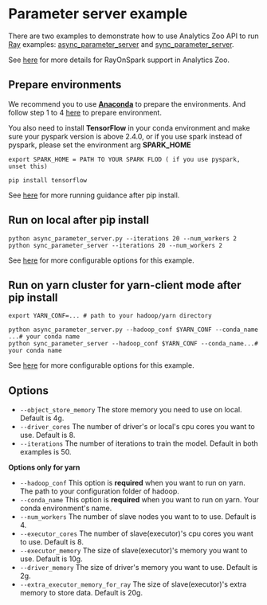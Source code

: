 # Parameter server example
There are two examples to demonstrate how to use Analytics Zoo API to run [Ray](https://github.com/ray-project/ray) examples: 
[async_parameter_server](https://github.com/ray-project/ray/blob/master/doc/examples/parameter_server/async_parameter_server.py)
and [sync_parameter_server](https://github.com/ray-project/ray/blob/master/doc/examples/parameter_server/sync_parameter_server.py).

See [here](https://analytics-zoo.github.io/master/#ProgrammingGuide/rayonspark/) for more details for RayOnSpark support in Analytics Zoo.

## Prepare environments
We recommend you to use [**Anaconda**](https://www.anaconda.com/distribution/#linux) to prepare the environments.
And follow step 1 to 4 [here](https://analytics-zoo.github.io/master/#ProgrammingGuide/rayonspark/#steps-to-run-rayonspark) to prepare environment.

You also need to install **TensorFlow** in your conda environment and make sure your pyspark version is above 2.4.0,
or if you use spark instead of pyspark, please set the environment arg **SPARK_HOME**
```shell script
export SPARK_HOME = PATH TO YOUR SPARK FLOD ( if you use pyspark, unset this)

pip install tensorflow
```

See [here](https://analytics-zoo.github.io/master/#PythonUserGuide/run/#run-after-pip-install)
for more running guidance after pip install. 

## Run on local after pip install
```
python async_parameter_server.py --iterations 20 --num_workers 2
python sync_parameter_server --iterations 20 --num_workers 2
```
See [here](#Options) for more configurable options for this example.

## Run on yarn cluster for yarn-client mode after pip install 
```
export YARN_CONF=... # path to your hadoop/yarn directory

python async_parameter_server.py --hadoop_conf $YARN_CONF --conda_name ...# your conda name
python sync_parameter_server --hadoop_conf $YARN_CONF --conda_name...# your conda name
```
 
See [here](#Options) for more configurable options for this example.

## Options
- `--object_store_memory` The store memory you need to use on local. Default is 4g.
- `--driver_cores` The number of driver's or local's cpu cores you want to use. Default is 8.
- `--iterations` The number of iterations to train the model. Default in both examples is 50.

**Options only for yarn**
- `--hadoop_conf` This option is **required** when you want to run on yarn. The path to your configuration folder of hadoop.
- `--conda_name` This option is **required** when you want to run on yarn. Your conda environment's name.
- `--num_workers` The number of slave nodes you want to to use. Default is 4.
- `--executor_cores` The number of slave(executor)'s cpu cores you want to use. Default is 8.
- `--executor_memory` The size of slave(executor)'s memory you want to use. Default is 10g.
- `--driver_memory` The size of driver's memory you want to use. Default is 2g.
- `--extra_executor_memory_for_ray` The size of slave(executor)'s extra memory to store data. Default is 20g.

